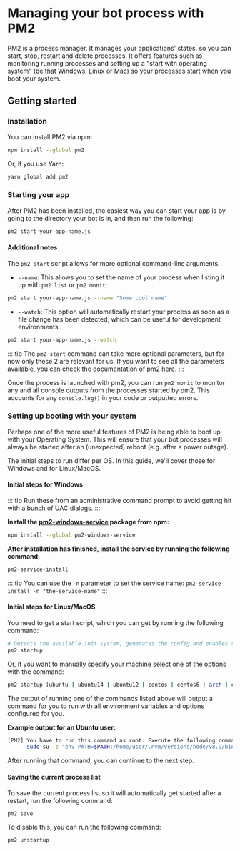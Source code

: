 # Managing your bot process with PM2

PM2 is a process manager. It manages your applications' states, so you can start, stop, restart and delete processes. It offers features such as monitoring running processes and setting up a "start with operating system" (be that Windows, Linux or Mac) so your processes start when you boot your system.

## Getting started

### Installation

You can install PM2 via npm:

```bash
npm install --global pm2
```

Or, if you use Yarn:

```bash
yarn global add pm2
```

### Starting your app

After PM2 has been installed, the easiest way you can start your app is by going to the directory your bot is in, and then run the following:

```bash
pm2 start your-app-name.js
```

#### Additional notes

The `pm2 start` script allows for more optional command-line arguments.

- `--name`: This allows you to set the name of your process when listing it up with `pm2 list` or `pm2 monit`:

```bash
pm2 start your-app-name.js --name "Some cool name"
```

- `--watch`: This option will automatically restart your process as soon as a file change has been detected, which can be useful for development environments:

```bash
pm2 start your-app-name.js --watch
```

::: tip
The `pm2 start` command can take more optional parameters, but for now only these 2 are relevant for us. If you want to see all the parameters available, you can check the documentation of pm2 [here](http://pm2.keymetrics.io/docs/usage/).
:::

Once the process is launched with pm2, you can run `pm2 monit` to monitor any and all console outputs from the processes started by pm2. This accounts for any `console.log()` in your code or outputted errors.

### Setting up booting with your system

Perhaps one of the more useful features of PM2 is being able to boot up with your Operating System. This will ensure that your bot processes will always be started after an (unexpected) reboot (e.g. after a power outage).

The initial steps to run differ per OS. In this guide, we'll cover those for Windows and for Linux/MacOS.

#### Initial steps for Windows

::: tip
Run these from an administrative command prompt to avoid getting hit with a bunch of UAC dialogs.
:::

**Install the [pm2-windows-service](https://www.npmjs.com/package/pm2-windows-service) package from npm:**

```bash
npm install --global pm2-windows-service
```

**After installation has finished, install the service by running the following command:**

```bash
pm2-service-install
```
::: tip
You can use the `-n` parameter to set the service name: `pm2-service-install -n "the-service-name"`
:::

#### Initial steps for Linux/MacOS

You need to get a start script, which you can get by running the following command:

```bash
# Detects the available init system, generates the config and enables startup system
pm2 startup
```

Or, if you want to manually specify your machine select one of the options with the command:

```bash
pm2 startup [ubuntu | ubuntu14 | ubuntu12 | centos | centos6 | arch | oracle | amazon | macos | darwin | freesd | systemd | systemv | upstart | launchd | rcd | openrc]
```

The output of running one of the commands listed above will output a command for you to run with all environment variables and options configured for you.

**Example output for an Ubuntu user:**

```bash
[PM2] You have to run this command as root. Execute the following command:
      sudo su -c "env PATH=$PATH:/home/user/.nvm/versions/node/v8.9/bin pm2 startup ubuntu -u user --hp /home/user
```

After running that command, you can continue to the next step.

#### Saving the current process list

To save the current process list so it will automatically get started after a restart, run the following command:

```bash
pm2 save
```

To disable this, you can run the following command:

```bash
pm2 unstartup
```
